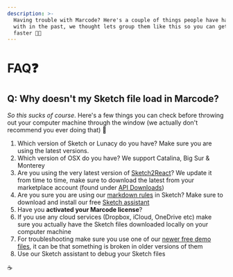```yaml
---
description: >-
  Having trouble with Marcode? Here's a couple of things people have had issues
  with in the past, we thought lets group them like this so you can get help
  faster 🤖💪
---
```


# FAQ❓

## Q: Why doesn't my Sketch file load in Marcode?

_So this sucks of course_. Here's a few things you can check before throwing out your computer machine through the window (we actually don't recommend you ever doing that) 🤣

1. Which version of Sketch or Lunacy do you have? Make sure you are using the latest versions.
2. Which version of OSX do you have? We support Catalina, Big Sur & Monterey
3. Are you using the very latest version of [Sketch2React](https://marketplace.sketch2react.io/product/sketch2react/)? We update it from time to time, make sure to download the latest from your marketplace account (found under [API Downloads](https://marketplace.sketch2react.io/my-account/api-downloads/))
4. Are you sure you are using our [markdown rules](https://sketch2react.gitbook.io/sketch2react-io/develop/components) in Sketch? Make sure to download and install our free [Sketch assistant](https://www.sketch.com/extensions/assistants/@sketch2react/sketch2react-assistant/)
5. Have you **activated your Marcode license**?
6. If you use any cloud services (Dropbox, iCloud, OneDrive etc) make sure you actually have the Sketch files downloaded locally on your computer machine
7. For troubleshooting make sure you use one of our [newer free demo files](https://marketplace.sketch2react.io/product/portfolio-website-template/), it can be that something is broken in older versions of them
8. Use our Sketch assistant to debug your Sketch files

☕

